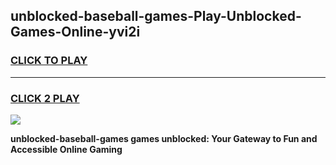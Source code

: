 
## unblocked-baseball-games-Play-Unblocked-Games-Online-yvi2i
<h3>
<a href="https://premium76.site?title=unblocked-baseball-games&ref=24A">CLICK TO PLAY</a></h3>
<hr>

<h3>
<a href="https://premium76.site?title=unblocked-baseball-games&ref=24A">CLICK 2 PLAY</a>
  
</h3>

<a href="https://premium76.site?title=unblocked-baseball-games&ref=24A"><img src="https://clearcache.store/games.png"></a>


**unblocked-baseball-games games unblocked: Your Gateway to Fun and Accessible Online Gaming**

